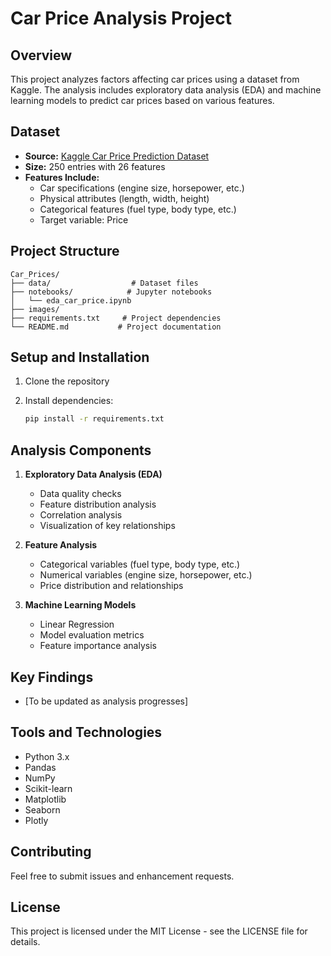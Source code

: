 # Car Price Analysis Project

## Overview
This project analyzes factors affecting car prices using a dataset from Kaggle. The analysis includes exploratory data analysis (EDA) and machine learning models to predict car prices based on various features.

## Dataset
- **Source:** [Kaggle Car Price Prediction Dataset](https://www.kaggle.com/datasets/hellbuoy/car-price-prediction)
- **Size:** 250 entries with 26 features
- **Features Include:**
  - Car specifications (engine size, horsepower, etc.)
  - Physical attributes (length, width, height)
  - Categorical features (fuel type, body type, etc.)
  - Target variable: Price

## Project Structure
```
Car_Prices/
├── data/                  # Dataset files
├── notebooks/            # Jupyter notebooks
│   └── eda_car_price.ipynb
├── images/              
├── requirements.txt     # Project dependencies
└── README.md           # Project documentation
```

## Setup and Installation
1. Clone the repository

2. Install dependencies:
   ```bash
   pip install -r requirements.txt
   ```

## Analysis Components
1. **Exploratory Data Analysis (EDA)**
   - Data quality checks
   - Feature distribution analysis
   - Correlation analysis
   - Visualization of key relationships

2. **Feature Analysis**
   - Categorical variables (fuel type, body type, etc.)
   - Numerical variables (engine size, horsepower, etc.)
   - Price distribution and relationships

3. **Machine Learning Models**
   - Linear Regression
   - Model evaluation metrics
   - Feature importance analysis

## Key Findings
- [To be updated as analysis progresses]

## Tools and Technologies
- Python 3.x
- Pandas
- NumPy
- Scikit-learn
- Matplotlib
- Seaborn
- Plotly

## Contributing
Feel free to submit issues and enhancement requests.

## License
This project is licensed under the MIT License - see the LICENSE file for details.
